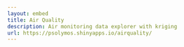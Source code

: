 ```yaml
---
layout: embed
title: Air Quality
description: Air monitoring data explorer with kriging
url: https://psolymos.shinyapps.io/airquality/
--- 
```


